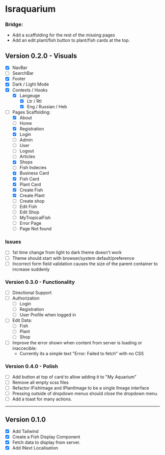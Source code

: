 # Israquarium




### Bridge:
- Add a scaffolding for the rest of the missing pages
- Add an edit plant/fish button to plant/fish cards at the top.


## Version 0.2.0 - Visuals
- [X] NavBar
- [ ] SearchBar
- [X] Footer
- [X] Dark / Light Mode
- [X] Contexts / Hooks
    - [X] Langeuge 
        - [X] Ltr / Rtl
        - [X] Eng / Russian / Heb
- [ ] Pages Scaffolding:
    - [X] About
    - [ ] Home 
    - [X] Registration
    - [X] Login
    - [ ] Admin 
    - [ ] User
    - [ ] Logout
    - [ ] Articles
    - [X] Shops 
    - [ ] Fish Indecies
    - [X] Business Card
    - [X] Fish Card
    - [X] Plant Card
    - [X] Create Fish
    - [X] Create Plant
    - [ ] Create shop
    - [ ] Edit Fish 
    - [ ] Edit Shop
    - [ ] MyTropicalFish
    - [ ] Error Page
    - [ ] Page Not found

### Issues
- [ ] 1st time change from light to dark theme doesn't work
- [ ] Theme should start with browser/system default/preference
- [ ] Incorrect form field validation causes the size of the parent container to increase suddenly

### Version 0.3.0 - Functionality
- [ ] Directional Support
- [ ] Authorization 
    - [ ] Login
    - [ ] Registration
    - [ ] User Profile when logged in
- [ ] Edit Data:
    - [ ] Fish
    - [ ] Plant
    - [ ] Shop
- [ ] Improve the error shown when content from server is loading or inaccecible:
    - Currently its a simple text "Error: Failed to fetch" with no CSS


### Version 0.4.0 - Polish
- [ ] Add button at top of card to allow adding it to "My Aquarium"
- [ ] Remove all empty scss files
- [ ] Refactor IFishImage and IPlantImage to be a single IImage interface
- [ ] Pressing outside of dropdown menus should close the dropdown menu.
- [ ] Add a toast for many actions.

--- 

## Version 0.1.0
- [X] Add Tailwind
- [X] Create a Fish Display Component
- [X] Fetch data to display from server.
- [X] Add INext Localisation
